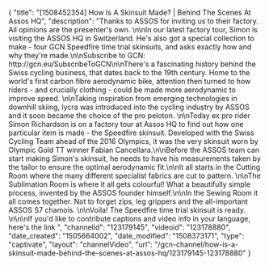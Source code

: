 {
    "title": "[1508452354] How Is A Skinsuit Made? | Behind The Scenes At Assos HQ",
    "description": "Thanks to ASSOS for inviting us to their factory. All opinions are the presenter's own. \n\nIn our latest factory tour, Simon is visiting the ASSOS HQ in Switzerland. He's also got a special collection to make - four GCN Speedfire time trial skinsuits, and asks exactly how and why they're made.\n\nSubscribe to GCN: http:\/\/gcn.eu\/SubscribeToGCN\n\nThere's a fascinating history behind the Swiss cycling business, that dates back to the 19th century. Home to the world's first carbon fibre aerodynamic bike, attention then turned to how riders - and crucially clothing - could be made more aerodynamic to improve speed. \n\nTaking inspiration from emerging technologies in downhill skiing, lycra was introduced into the cycling industry by ASSOS and it soon became the choice of the pro peloton. \n\nToday ex pro rider Simon Richardson is on a factory tour at Assos HQ to find out how one particular item is made - the Speedfire skinsuit. Developed with the Swiss Cycling Team ahead of the 2016 Olympics, it was the very skinsuit worn by Olympic Gold TT winner Fabian Cancellara.\n\nBefore the ASSOS team can start making Simon's skinsuit, he needs to have his measurements taken by the tailor to ensure the optimal aerodynamic fit.\n\nIt all starts in the Cutting Room where the many different specialist fabrics are cut to pattern. \n\nThe Sublimation Room is where it all gets colourful! What a beautifully simple process, invented by the ASSOS founder himself.\n\nIn the Sewing Room it all comes together. Not to forget zips, leg grippers and the all-important ASSOS S7 chamois. \n\nVoila! The Speedfire time trial skinsuit is ready. \n\n\nIf you'd like to contribute captions and video info in your language, here's the link ",
    "channelid": "123179145",
    "videoid": "123178880",
    "date_created": "1505664002",
    "date_modified": "1508373171",
    "type": "captivate",
    "layout": "channelVideo",
    "url": "\/gcn-channel\/how-is-a-skinsuit-made-behind-the-scenes-at-assos-hq\/123179145-123178880"
}
